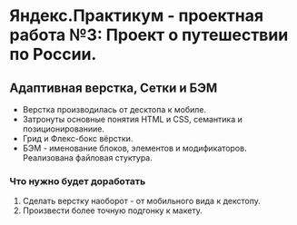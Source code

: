# Яндекс.Практикум - проектная работа №3: Проект о путешествии по России.

## Адаптивная верстка, Сетки и БЭМ

- Верстка производилась от десктопа к мобиле.
- Затронуты основные понятия HTML и CSS, семантика и позиционированиие.
- Грид и Флекс-бокс вёрстки.
- БЭМ - именование блоков, элементов и модификаторов. Реализована файловая стуктура.

### Что нужно будет доработать

1. Сделать верстку наоборот - от мобильного вида к декстопу.
2. Произвести более точную подгонку к макету.
